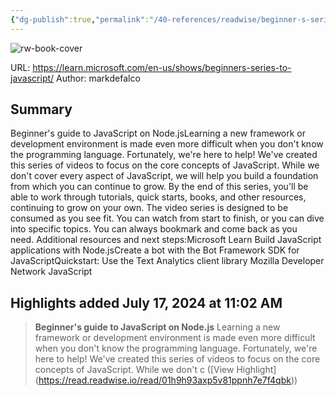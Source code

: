 ```yaml
---
{"dg-publish":true,"permalink":"/40-references/readwise/beginner-s-series-to-java-script/","tags":["rw/articles"]}
---
```


![rw-book-cover](https://learn.microsoft.com/en-us/media/open-graph-image.png)
  
URL: https://learn.microsoft.com/en-us/shows/beginners-series-to-javascript/
Author: markdefalco

## Summary

Beginner's guide to JavaScript on Node.jsLearning a new framework or development environment is made even more difficult when you don't know the programming language. Fortunately, we're here to help! We've created this series of videos to focus on the core concepts of JavaScript. While we don't cover every aspect of JavaScript, we will help you build a foundation from which you can continue to grow. By the end of this series, you'll be able to work through tutorials, quick starts, books, and other resources, continuing to grow on your own. The video series is designed to be consumed as you see fit. You can watch from start to finish, or you can dive into specific topics. You can always bookmark and come back as you need. Additional resources and next steps:Microsoft Learn Build JavaScript applications with Node.jsCreate a bot with the Bot Framework SDK for JavaScriptQuickstart: Use the Text Analytics client library Mozilla Developer Network JavaScript

## Highlights added July 17, 2024 at 11:02 AM
>**Beginner's guide to JavaScript on Node.js**
>Learning a new framework or development environment is made even more difficult when you don't know the programming language. Fortunately, we're here to help! We've created this series of videos to focus on the core concepts of JavaScript.
>While we don't c ([View Highlight] (https://read.readwise.io/read/01h9h93axp5v81ppnh7e7f4qbk))



